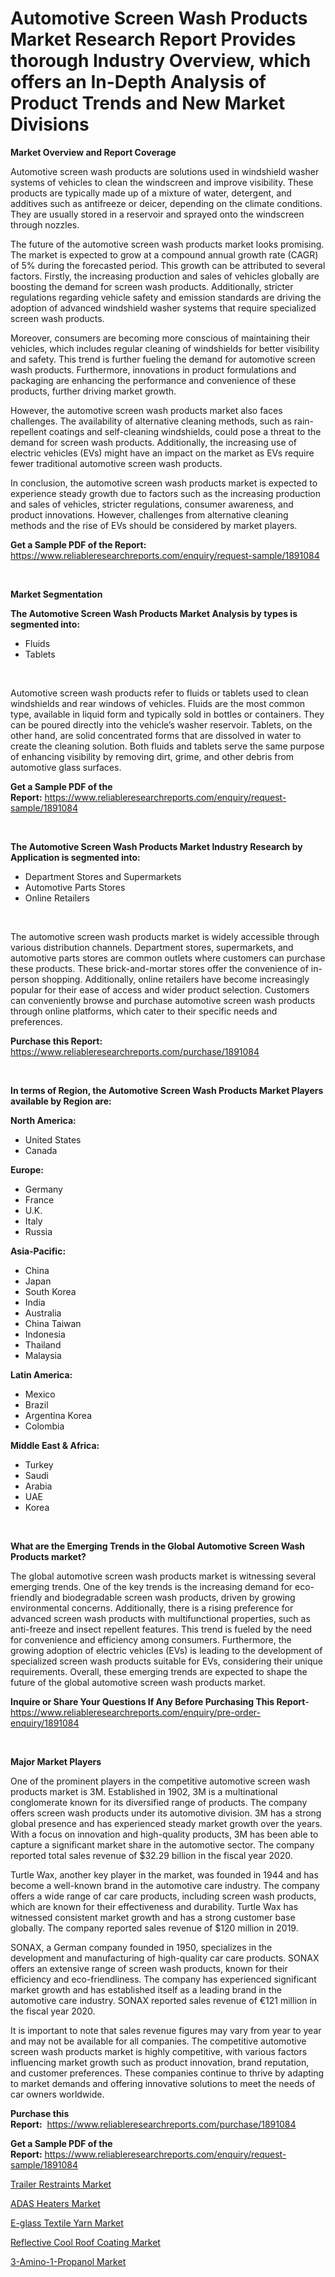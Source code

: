 <p><h1>Automotive Screen Wash Products Market Research Report Provides thorough Industry Overview, which offers an In-Depth Analysis of Product Trends and New Market Divisions</h1></p><p><strong>Market Overview and Report Coverage</strong></p>
<p><p>Automotive screen wash products are solutions used in windshield washer systems of vehicles to clean the windscreen and improve visibility. These products are typically made up of a mixture of water, detergent, and additives such as antifreeze or deicer, depending on the climate conditions. They are usually stored in a reservoir and sprayed onto the windscreen through nozzles.</p><p>The future of the automotive screen wash products market looks promising. The market is expected to grow at a compound annual growth rate (CAGR) of 5% during the forecasted period. This growth can be attributed to several factors. Firstly, the increasing production and sales of vehicles globally are boosting the demand for screen wash products. Additionally, stricter regulations regarding vehicle safety and emission standards are driving the adoption of advanced windshield washer systems that require specialized screen wash products.</p><p>Moreover, consumers are becoming more conscious of maintaining their vehicles, which includes regular cleaning of windshields for better visibility and safety. This trend is further fueling the demand for automotive screen wash products. Furthermore, innovations in product formulations and packaging are enhancing the performance and convenience of these products, further driving market growth.</p><p>However, the automotive screen wash products market also faces challenges. The availability of alternative cleaning methods, such as rain-repellent coatings and self-cleaning windshields, could pose a threat to the demand for screen wash products. Additionally, the increasing use of electric vehicles (EVs) might have an impact on the market as EVs require fewer traditional automotive screen wash products.</p><p>In conclusion, the automotive screen wash products market is expected to experience steady growth due to factors such as the increasing production and sales of vehicles, stricter regulations, consumer awareness, and product innovations. However, challenges from alternative cleaning methods and the rise of EVs should be considered by market players.</p></p>
<p><strong>Get a Sample PDF of the Report:</strong> <a href="https://www.reliableresearchreports.com/enquiry/request-sample/1891084">https://www.reliableresearchreports.com/enquiry/request-sample/1891084</a></p>
<p>&nbsp;</p>
<p><strong>Market Segmentation</strong></p>
<p><strong>The Automotive Screen Wash Products Market Analysis by types is segmented into:</strong></p>
<p><ul><li>Fluids</li><li>Tablets</li></ul></p>
<p>&nbsp;</p>
<p><p>Automotive screen wash products refer to fluids or tablets used to clean windshields and rear windows of vehicles. Fluids are the most common type, available in liquid form and typically sold in bottles or containers. They can be poured directly into the vehicle’s washer reservoir. Tablets, on the other hand, are solid concentrated forms that are dissolved in water to create the cleaning solution. Both fluids and tablets serve the same purpose of enhancing visibility by removing dirt, grime, and other debris from automotive glass surfaces.</p></p>
<p><strong>Get a Sample PDF of the Report:</strong>&nbsp;<a href="https://www.reliableresearchreports.com/enquiry/request-sample/1891084">https://www.reliableresearchreports.com/enquiry/request-sample/1891084</a></p>
<p>&nbsp;</p>
<p><strong>The Automotive Screen Wash Products Market Industry Research by Application is segmented into:</strong></p>
<p><ul><li>Department Stores and Supermarkets</li><li>Automotive Parts Stores</li><li>Online Retailers</li></ul></p>
<p>&nbsp;</p>
<p><p>The automotive screen wash products market is widely accessible through various distribution channels. Department stores, supermarkets, and automotive parts stores are common outlets where customers can purchase these products. These brick-and-mortar stores offer the convenience of in-person shopping. Additionally, online retailers have become increasingly popular for their ease of access and wider product selection. Customers can conveniently browse and purchase automotive screen wash products through online platforms, which cater to their specific needs and preferences.</p></p>
<p><strong>Purchase this Report:</strong>&nbsp; <a href="https://www.reliableresearchreports.com/purchase/1891084">https://www.reliableresearchreports.com/purchase/1891084</a></p>
<p>&nbsp;</p>
<p><strong>In terms of Region, the Automotive Screen Wash Products Market Players available by Region are:</strong></p>
<p>
    <p> <strong> North America: </strong>
        <ul>
            <li>United States</li>
            <li>Canada</li>
        </ul>
        </p> 
    <p> <strong> Europe: </strong>
        <ul>
            <li>Germany</li>
            <li>France</li>
            <li>U.K.</li>
            <li>Italy</li>
            <li>Russia</li>
        </ul>
        </p> 
    <p> <strong> Asia-Pacific: </strong>
        <ul>
            <li>China</li>
            <li>Japan</li>
            <li>South Korea</li>
            <li>India</li>
            <li>Australia</li>
            <li>China Taiwan</li>
            <li>Indonesia</li>
            <li>Thailand</li>
            <li>Malaysia</li>
        </ul>
        </p> 
    <p> <strong> Latin America: </strong>
        <ul>
            <li>Mexico</li>
            <li>Brazil</li>
            <li>Argentina Korea</li>
            <li>Colombia</li>
        </ul>
        </p> 
    <p> <strong> Middle East & Africa: </strong>
        <ul>
            <li>Turkey</li>
            <li>Saudi</li>
            <li>Arabia</li>
            <li>UAE</li>
            <li>Korea</li>
        </ul>
    </p>
    </p>
<p>&nbsp;</p>
<p><strong>What are the Emerging Trends in the Global Automotive Screen Wash Products market?</strong></p>
<p><p>The global automotive screen wash products market is witnessing several emerging trends. One of the key trends is the increasing demand for eco-friendly and biodegradable screen wash products, driven by growing environmental concerns. Additionally, there is a rising preference for advanced screen wash products with multifunctional properties, such as anti-freeze and insect repellent features. This trend is fueled by the need for convenience and efficiency among consumers. Furthermore, the growing adoption of electric vehicles (EVs) is leading to the development of specialized screen wash products suitable for EVs, considering their unique requirements. Overall, these emerging trends are expected to shape the future of the global automotive screen wash products market.</p></p>
<p><strong>Inquire or Share Your Questions If Any Before Purchasing This Report</strong>- <a href="https://www.reliableresearchreports.com/enquiry/pre-order-enquiry/1891084">https://www.reliableresearchreports.com/enquiry/pre-order-enquiry/1891084</a></p>
<p>&nbsp;</p>
<p><strong>Major Market Players</strong></p>
<p><p>One of the prominent players in the competitive automotive screen wash products market is 3M. Established in 1902, 3M is a multinational conglomerate known for its diversified range of products. The company offers screen wash products under its automotive division. 3M has a strong global presence and has experienced steady market growth over the years. With a focus on innovation and high-quality products, 3M has been able to capture a significant market share in the automotive sector. The company reported total sales revenue of $32.29 billion in the fiscal year 2020.</p><p>Turtle Wax, another key player in the market, was founded in 1944 and has become a well-known brand in the automotive care industry. The company offers a wide range of car care products, including screen wash products, which are known for their effectiveness and durability. Turtle Wax has witnessed consistent market growth and has a strong customer base globally. The company reported sales revenue of $120 million in 2019.</p><p>SONAX, a German company founded in 1950, specializes in the development and manufacturing of high-quality car care products. SONAX offers an extensive range of screen wash products, known for their efficiency and eco-friendliness. The company has experienced significant market growth and has established itself as a leading brand in the automotive care industry. SONAX reported sales revenue of €121 million in the fiscal year 2020.</p><p>It is important to note that sales revenue figures may vary from year to year and may not be available for all companies. The competitive automotive screen wash products market is highly competitive, with various factors influencing market growth such as product innovation, brand reputation, and customer preferences. These companies continue to thrive by adapting to market demands and offering innovative solutions to meet the needs of car owners worldwide.</p></p>
<p><strong>Purchase this Report:</strong>&nbsp;&nbsp;<a href="https://www.reliableresearchreports.com/purchase/1891084">https://www.reliableresearchreports.com/purchase/1891084</a></p>
<p></p>
<p><strong>Get a Sample PDF of the Report:</strong>&nbsp;<a href="https://www.reliableresearchreports.com/enquiry/request-sample/1891084">https://www.reliableresearchreports.com/enquiry/request-sample/1891084</a></p>
<p><p><a href="https://medium.com/@chiragreportprime3/trailer-restraints-market-size-reveals-the-best-marketing-channels-in-global-industry-ff0cca6e1413">Trailer Restraints Market</a></p><p><a href="https://medium.com/@jhonwin654/analyzing-adas-heaters-market-global-industry-perspective-and-forecast-2023-to-2030-6a4b8804b76c">ADAS Heaters Market</a></p><p><a href="https://www.linkedin.com/pulse/decoding-e-glass-textile-yarn-market-deep-dive-latest-trends-y4xwe/">E-glass Textile Yarn Market</a></p><p><a href="https://www.linkedin.com/pulse/reflective-cool-roof-coating-market-size-share-amp-trends-v7e4e/">Reflective Cool Roof Coating Market</a></p><p><a href="https://www.linkedin.com/pulse/3-amino-1-propanol-market-size-2023-2030-global-industrial-3gxxe/">3-Amino-1-Propanol Market</a></p></p>